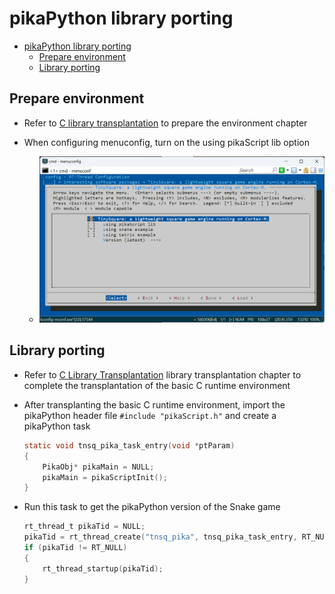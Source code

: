 # pikaPython library porting

- [pikaPython library porting](#pikapython-library-porting)
  - [Prepare environment](#prepare-environment)
  - [Library porting](#library-porting)

## Prepare environment

- Refer to [C library transplantation](./guide_with_c_cn.md) to prepare the environment chapter

- When configuring menuconfig, turn on the using pikaScript lib option
   - ![TinySquare](./image/TinySquare.png)

## Library porting

- Refer to [C Library Transplantation](./guide_with_c_cn.md) library transplantation chapter to complete the transplantation of the basic C runtime environment

- After transplanting the basic C runtime environment, import the pikaPython header file `#include "pikaScript.h"` and create a pikaPython task
     ```c
     static void tnsq_pika_task_entry(void *ptParam)
     {
         PikaObj* pikaMain = NULL;
         pikaMain = pikaScriptInit();
     }
     ```

- Run this task to get the pikaPython version of the Snake game
     ```c
     rt_thread_t pikaTid = NULL;
     pikaTid = rt_thread_create("tnsq_pika", tnsq_pika_task_entry, RT_NULL, 4096, 20, 10);
     if (pikaTid != RT_NULL)
     {
         rt_thread_startup(pikaTid);
     }
     ```